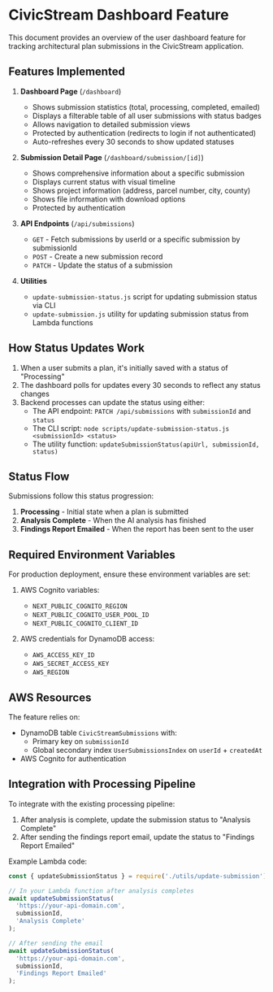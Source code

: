# CivicStream Dashboard Feature

This document provides an overview of the user dashboard feature for tracking architectural plan submissions in the CivicStream application.

## Features Implemented

1. **Dashboard Page** (`/dashboard`)
   - Shows submission statistics (total, processing, completed, emailed)
   - Displays a filterable table of all user submissions with status badges
   - Allows navigation to detailed submission views
   - Protected by authentication (redirects to login if not authenticated)
   - Auto-refreshes every 30 seconds to show updated statuses

2. **Submission Detail Page** (`/dashboard/submission/[id]`)
   - Shows comprehensive information about a specific submission
   - Displays current status with visual timeline
   - Shows project information (address, parcel number, city, county)
   - Shows file information with download options
   - Protected by authentication

3. **API Endpoints** (`/api/submissions`)
   - `GET` - Fetch submissions by userId or a specific submission by submissionId
   - `POST` - Create a new submission record
   - `PATCH` - Update the status of a submission

4. **Utilities**
   - `update-submission-status.js` script for updating submission status via CLI
   - `update-submission.js` utility for updating submission status from Lambda functions

## How Status Updates Work

1. When a user submits a plan, it's initially saved with a status of "Processing"
2. The dashboard polls for updates every 30 seconds to reflect any status changes
3. Backend processes can update the status using either:
   - The API endpoint: `PATCH /api/submissions` with `submissionId` and `status`
   - The CLI script: `node scripts/update-submission-status.js <submissionId> <status>`
   - The utility function: `updateSubmissionStatus(apiUrl, submissionId, status)`

## Status Flow

Submissions follow this status progression:
1. **Processing** - Initial state when a plan is submitted
2. **Analysis Complete** - When the AI analysis has finished
3. **Findings Report Emailed** - When the report has been sent to the user

## Required Environment Variables

For production deployment, ensure these environment variables are set:

1. AWS Cognito variables:
   - `NEXT_PUBLIC_COGNITO_REGION`
   - `NEXT_PUBLIC_COGNITO_USER_POOL_ID`
   - `NEXT_PUBLIC_COGNITO_CLIENT_ID`

2. AWS credentials for DynamoDB access:
   - `AWS_ACCESS_KEY_ID`
   - `AWS_SECRET_ACCESS_KEY`
   - `AWS_REGION`

## AWS Resources

The feature relies on:
- DynamoDB table `CivicStreamSubmissions` with:
  - Primary key on `submissionId`
  - Global secondary index `UserSubmissionsIndex` on `userId` + `createdAt`
- AWS Cognito for authentication

## Integration with Processing Pipeline

To integrate with the existing processing pipeline:
1. After analysis is complete, update the submission status to "Analysis Complete"
2. After sending the findings report email, update the status to "Findings Report Emailed"

Example Lambda code:
```javascript
const { updateSubmissionStatus } = require('./utils/update-submission');

// In your Lambda function after analysis completes
await updateSubmissionStatus(
  'https://your-api-domain.com',
  submissionId,
  'Analysis Complete'
);

// After sending the email
await updateSubmissionStatus(
  'https://your-api-domain.com',
  submissionId,
  'Findings Report Emailed'
);
```
